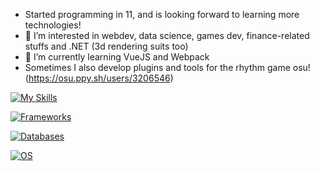 - Started programming in 11, and is looking forward to learning more technologies!
- 👀 I’m interested in webdev, data science, games dev, finance-related stuffs and .NET (3d rendering suits too)
- 🌱 I’m currently learning VueJS and Webpack
- Sometimes I also develop plugins and tools for the rhythm game osu! (https://osu.ppy.sh/users/3206546)

<!---
gccpsben/gccpsben is a ✨ special ✨ repository because its `README.md` (this file) appears on your GitHub profile.
You can click the Preview link to take a look at your changes.
--->

[![My Skills](https://skillicons.dev/icons?i=js,ts,html,css,less,cs,nodejs,py)](https://skillicons.dev)

[![Frameworks](https://skillicons.dev/icons?i=vue,react,express,pinia,net,electron,mui)](https://skillicons.dev)

[![Databases](https://skillicons.dev/icons?i=mongo,sqlite)](https://skillicons.dev)

[![OS](https://skillicons.dev/icons?i=debian,windows)](https://skillicons.dev)
